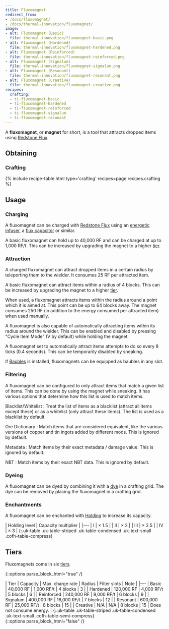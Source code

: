 ```yaml
---
title: Fluxomagnet
redirect_from:
- /docs/fluxomagnet/
- /docs/thermal-innovation/fluxomagnet/
image:
- alt: Fluxomagnet (Basic)
  file: thermal-innovation/fluxomagnet-basic.png
- alt: Fluxomagnet (Hardened)
  file: thermal-innovation/fluxomagnet-hardened.png
- alt: Fluxomagnet (Reinforced)
  file: thermal-innovation/fluxomagnet-reinforced.png
- alt: Fluxomagnet (Signalum)
  file: thermal-innovation/fluxomagnet-signalum.png
- alt: Fluxomagnet (Resonant)
  file: thermal-innovation/fluxomagnet-resonant.png
- alt: Fluxomagnet (Creative)
  file: thermal-innovation/fluxomagnet-creative.png
recipes:
  crafting:
  - ti-fluxomagnet-basic
  - ti-fluxomagnet-hardened
  - ti-fluxomagnet-reinforced
  - ti-fluxomagnet-signalum
  - ti-fluxomagnet-resonant
---
```


A **fluxomagnet**, or **magnet** for short, is a tool that attracts dropped
items using [Redstone Flux](/docs/redstone-flux/).


Obtaining
---------

### Crafting
{% include recipe-table.html type='crafting' recipes=page.recipes.crafting %}


Usage
-----

### Charging
A fluxomagnet can be charged with [Redstone Flux](/docs/redstone-flux/) using an
[energetic infuser](/docs/1.12/thermal-expansion-5/energetic-infuser/), a [flux
capacitor](/docs/1.12/thermal-expansion-5/flux-capacitor/) or similar.

A basic fluxomagnet can hold up to 40,000 RF and can be charged at up to 1,000
RF/t. This can be increased by upgrading the magnet to a higher [tier](#tiers).

### Attraction
A charged fluxomagnet can attract dropped items in a certain radius by
teleporting them to the wielder. It consumes 25 RF per attracted item.

A basic fluxomagnet can attract items within a radius of 4 blocks. This can be
increased by upgrading the magnet to a higher [tier](#tiers).

When used, a fluxomagnet attracts items within the radius around a point which
it is aimed at. This point can be up to 64 blocks away. The magnet consumes 250
RF (in addition to the energy consumed per attracted item) when used manually.

A fluxomagnet is also capable of automatically attracting items within its
radius around the wielder. This can be enabled and disabled by pressing "Cycle
Item Mode" (V by default) while holding the magnet.

A fluxomagnet set to automatically attract items attempts to do so every 8 ticks
(0.4 seconds). This can be temporarily disabled by sneaking.

If [Baubles](https://www.curseforge.com/minecraft/mc-mods/baubles) is installed,
fluxomagnets can be equipped as baubles in any slot.

### Filtering
A fluxomagnet can be configured to only attract items that match a given list of
items. This can be done by using the magnet while sneaking. It has various
options that determine how this list is used to match items.

Blacklist/Whitelist
: Treat the list of items as a blacklist (attract all items except these) or as
a whitelist (only attract these items). The list is used as a blacklist by
default.

Ore Dictionary
: Match items that are considered equivalent, like the various versions of
copper and tin ingots added by different mods. This is ignored by default.

Metadata
: Match items by their exact metadata / damage value. This is ignored by
default.

NBT
: Match items by their exact NBT data. This is ignored by default.

### Dyeing
A fluxomagnet can be dyed by combining it with a
[dye](https://minecraft.gamepedia.com/Dye) in a crafting grid. The dye can be
removed by placing the fluxomagnet in a crafting grid.

### Enchantments
A fluxomagnet can be enchanted with [Holding](/docs/1.12/cofh-core-4/holding/) to increase its
capacity.

| Holding level | Capacity multiplier |
|---
| I | × 1.5 |
| II | × 2 |
| III | × 2.5 |
| IV | × 3 |
{:.uk-table .uk-table-striped .uk-table-condensed .uk-text-small .cofh-table-compress}


Tiers
-----

Fluxomagnets come in six [tiers](/docs/1.12/thermal-foundation-2/tiers/).

{::options parse_block_html="true" /}
<div class="uk-overflow-container">
| Tier | Capacity | Max. charge rate | Radius | Filter slots | Note |
|---
| Basic | 40,000 RF | 1,000 RF/t | 4 blocks | 3 |
| Hardened | 120,000 RF | 4,000 RF/t | 5 blocks | 6 |
| Reinforced | 240,000 RF | 9,000 RF/t | 6 blocks | 9 |
| Signalum | 400,000 RF | 16,000 RF/t | 7 blocks | 12 |
| Resonant | 600,000 RF | 25,000 RF/t | 8 blocks | 15 |
| Creative | N/A | N/A | 8 blocks | 15 | Does not consume energy. |
{:.uk-table .uk-table-striped .uk-table-condensed .uk-text-small .cofh-table-semi-compress}
</div>
{::options parse_block_html="false" /}
